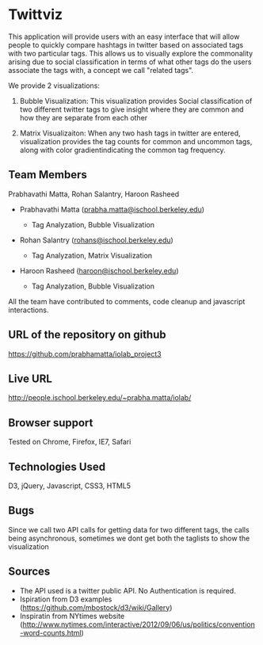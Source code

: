 
Twittviz
=====
This application will provide users with an easy interface that will allow people to 
quickly compare hashtags in twitter based on associated tags with two particular tags.
This allows us to visually explore the commonality arising due to social classification in 
terms of what other tags do the users associate the tags with, a concept we call "related tags".

We provide 2 visualizations:
1. Bubble Visualization:
This visualization provides Social classification of two different twitter tags to give insight where they are common and how they are separate from each other


2. Matrix Visualizaiton:
When any two hash tags in twitter are entered, visualization  provides the tag counts for common and uncommon tags, along with color gradientindicating the common
tag frequency.


Team Members
-----------------
Prabhavathi Matta,
Rohan Salantry,
Haroon Rasheed 

<!-- Team member responsibilities (i.e. what each person did on the project) -->

* Prabhavathi Matta  (prabha.matta@ischool.berkeley.edu)
    - Tag Analyzation, Bubble Visualization 

* Rohan Salantry  (rohans@ischool.berkeley.edu)
    - Tag Analyzation, Matrix Visualization 
    
* Haroon Rasheed (haroon@ischool.berkeley.edu)
    - Tag Analyzation, Bubble  Visualization 

 All the team have contributed to comments, code cleanup and javascript interactions.


URL of the repository on github
---
https://github.com/prabhamatta/iolab_project3


Live URL
---
http://people.ischool.berkeley.edu/~prabha.matta/iolab/

Browser support
---
Tested on Chrome, Firefox, IE7, Safari


Technologies Used
---
D3, jQuery, Javascript, CSS3, HTML5


Bugs
---
Since we call two API calls for getting data for two different tags, the calls being asynchronous, sometimes we dont get both the taglists to show the visualization


Sources
---
- The API used is a twitter public API. No Authentication is required.
- Ispiration from D3 examples (https://github.com/mbostock/d3/wiki/Gallery)
- Inspiratin from NYtimes website (http://www.nytimes.com/interactive/2012/09/06/us/politics/convention-word-counts.html)
